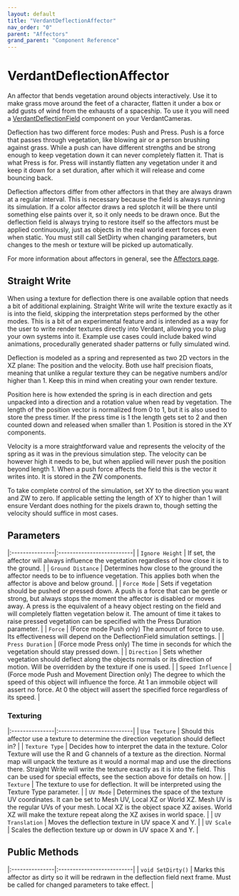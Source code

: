 ```yaml
---
layout: default
title: "VerdantDeflectionAffector"
nav_order: "0"
parent: "Affectors"
grand_parent: "Component Reference"
---
```


# VerdantDeflectionAffector
An affector that bends vegetation around objects interactively. Use it to make grass move around the feet of a character, flatten it under a box or add gusts of wind from the exhausts of a spaceship. To use it you will need a [VerdantDeflectionField](../Fields/VerdantDeflectionField.html) component on your VerdantCameras.  

Deflection has two different force modes: Push and Press. Push is a force that passes through vegetation, like blowing air or a person brushing against grass. While a push can have different strengths and be strong enough to keep vegetation down it can never completely flatten it. That is what Press is for. Press will instantly flatten any vegetation under it and keep it down for a set duration, after which it will release and come bouncing back.

Deflection affectors differ from other affectors in that they are always drawn at a regular interval. This is necessary because the field is always running its simulation. If a color affector draws a red splotch it will be there until something else paints over it, so it only needs to be drawn once. But the deflection field is always trying to restore itself so the affectors must be applied continuously, just as objects in the real world exert forces even when static. You must still call SetDirty when changing parameters, but changes to the mesh or texture will be picked up automatically.

For more information about affectors in general, see the [Affectors page](index.html). 

## Straight Write
When using a texture for deflection there is one available option that needs a bit of additional explaining. Straight Write will write the texture exactly as it is into the field, skipping the interpretation steps performed by the other modes. This is a bit of an experimental feature and is intended as a way for the user to write render textures directly into Verdant, allowing you to plug your own systems into it. Example use cases could include baked wind animations, procedurally generated shader patterns or fully simulated wind. 

Deflection is modeled as a spring and represented as two 2D vectors in the XZ plane: The position and the velocity. Both use half precision floats, meaning that unlike a regular texture they can be negative numbers and/or higher than 1. Keep this in mind when creating your own render texture.

Position here is how extended the spring is in each direction and gets unpacked into a direction and a rotation value when read by vegetation. The length of the position vector is normalized from 0 to 1, but it is also used to store the press timer. If the press time is 1 the length gets set to 2 and then counted down and released when smaller than 1. Position is stored in the XY components. 

Velocity is a more straightforward value and represents the velocity of the spring as it was in the previous simulation step. The velocity can be however high it needs to be, but when applied will never push the position beyond length 1. When a push force affects the field this is the vector it writes into. It is stored in the ZW components.

To take complete control of the simulation, set XY to the direction you want and ZW to zero. If applicable setting the length of XY to higher than 1 will ensure Verdant does nothing for the pixels drawn to, though setting the velocity should suffice in most cases.

## Parameters

|:---------------|:--------------------------|
| `Ignore Height` | If set, the affector will always influence the vegetation regardless of how close it is to the ground.  |
| `Ground Distance` | Determines how close to the ground the affector needs to be to influence vegetation. This applies both when the affector is above and below ground. |
| `Force Mode` | Sets if vegetation should be pushed or pressed down. A push is a force that can be gentle or strong, but always stops the moment the affector is disabled or moves away. A press is the equivalent of a heavy object resting on the field and will completely flatten vegetation below it. The amount of time it takes to raise pressed vegetation can be specified with the Press Duration parameter. |
| `Force` | (Force mode Push only) The amount of force to use. Its effectiveness will depend on the DeflectionField simulation settings. |
| `Press Duration` | (Force mode Press only) The time in seconds for which the vegetation should stay pressed down. |
| `Direction` | Sets whether vegetation should deflect along the objects normals or its direction of motion. Will be overridden by the texture if one is used. |
| `Speed Influence` | (Force mode Push and Movement Direction only) The degree to which the speed of this object will influence the force. At 1 an immobile object will assert no force. At 0 the object will assert the specified force regardless of its speed. |


### Texturing

|:---------------|:--------------------------|
| `Use Texture` | Should this affector use a texture to determine the direction vegetation should deflect in? |
| `Texture Type` | Decides how to interpret the data in the texture. Color Texture will use the R and G channels of a texture as the direction. Normal map will unpack the texture as it would a normal map and use the directions there. Straight Write will write the texture exactly as it is into the field. This can be used for special effects, see the section above for details on how. |
| `Texture` | The texture to use for deflection. It will be interpreted using the Texture Type parameter. |
| `UV Mode` | Determines the space of the texture UV coordinates. It can be set to Mesh UV, Local XZ or World XZ. Mesh UV is the regular UVs of your mesh. Local XZ is the object space XZ axises. World XZ will make the texture repeat along the XZ axises in world space. |
| `UV Translation` | Moves the deflection texture in UV space X and Y. |
| `UV Scale` | Scales the deflection texture up or down in UV space X and Y. |

## Public Methods

|:---------------|:--------------------------|
| `void SetDirty()` | Marks this affector as dirty so it will be redrawn in the deflection field next frame. Must be called for changed parameters to take effect. |


